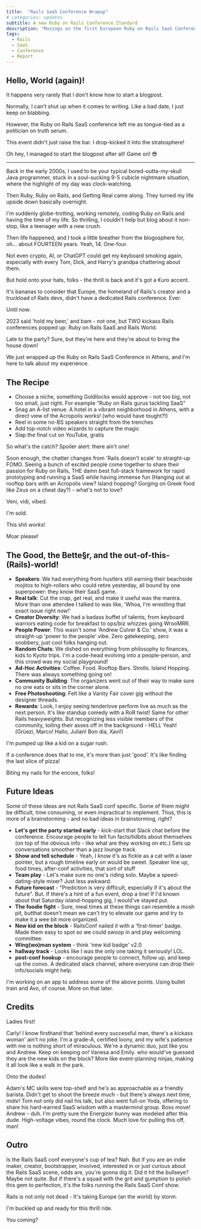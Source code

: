 ```yaml
---
title:  "Rails SaaS Conference Wrapup"
# categories: updates
subtitle: A new Ruby on Rails Conference Σtandard
description: "Musings on the first European Ruby on Rails SaaS Conference"
tags:
  - Rails
  - SaaS
  - Conference
  - Report
---
```


## Hello, World (again)!

It happens very rarely that I don't know how to start a blogpost.

Normally, I can't shut up when it comes to writing. Like a bad date, I just keep on blabbing.

However, the Ruby on Rails SaaS conference left me as tongue-tied as a politician on truth serum.

This event didn't just raise the bar. I drop-kicked it into the stratosphere!

Oh hey, I managed to start the blogpost after all! Game on! 😎

---

Back in the early 2000s, I used to be your typical bored-outta-my-skull Java programmer, stuck in a soul-sucking 9-5 cubicle nightmare situation, where the highlight of my day was clock-watching.

Then Ruby, Ruby on Rails, and Getting Real came along. They turned my life upside down basically overnight.

I'm suddenly globe-trotting, working remotely, coding Ruby on Rails and having the time of my life. So thrilling, I couldn't help but blog about it non-stop, like a teenager with a new crush.

Then life happened, and I took a little breather from the blogosphere for, oh... about FOURTEEN years. Yeah, 14. One-four.

Not even crypto, AI, or ChatGPT could get my keyboard smoking again, especially with every Tom, Dick, and Harry's grandpa chattering about them.

But hold onto your hats, folks - the thrill is back and it's got a €uro accent.

It's bananas to consider that Europe, the homeland of Rails's creator and a truckload of Rails devs, didn't have a dedicated Rails conference. Ever.

Until now.

2023 said 'hold my beer,' and bam - not one, but TWO kickass Rails conferences popped up: Ruby on Rails SaaS and Rails World.

Late to the party? Sure, but they're here and they're about to bring the house down!

We just wrapped up the Ruby on Rails SaaS Conference in Athens, and I'm here to talk about my experience.
## The Recipe

* Choose a niche, something Goldilocks would approve - not too big, not too small, just right. For example "Ruby on Rails gurus tackling SaaS"
* Snag an A-list venue. A hotel in a vibrant neighborhood in Athens, with a direct view of the Acropolis works! (who would have tought?!)
* Reel in some no-BS speakers straight from the trenches
* Add top-notch video wizards to capture the magic
* Slap the final cut on YouTube, gratis

So what's the catch? Spoiler alert: there ain't one!

Soon enough, the chatter changes from 'Rails doesn't scale' to straight-up FOMO.
Seeing a bunch of excited people come together to share their passion for Ruby on Rails, THE damn best full-stack framework for rapid prototyping and running a SaaS while having immense fun (Hanging out at rooftop bars with an Acropolis view? Island hopping? Gorging on Greek food like Zeus on a cheat day?) - what's not to love?

Veni, vidi, vibed.

I'm sold.

This shit _works_!

Moar please!
## The Good, the Bette§r, and the out-of-this-(Rails)-world!

* **Speakers**: We had everything from hustlers still earning their beachside mojitos to high-rollers who could retire yesterday, all bound by one superpower: they know their SaaS game.
* **Real talk**: Cut the crap, get real, and make it useful was the mantra. More than one attendee I talked to was like, 'Whoa, I'm wrestling that exact issue right now!'
* **Creator Diversity**: We had a badass buffet of talents, from keyboard warriors eating code for breakfast to ops/biz whizzes going WrooMRR.
* **People Power**: This wasn't some 'Andrew Culver & Co.' show, it was a straight-up 'power to the people' vibe. Zero gatekeeping, zero snobbery, just cool folks hanging out.
* **Random Chats**: We dished on everything from philosophy to finances, kids to Kyoto trips. I'm a code-head evolving into a people-person, and this crowd was my social playground!
* **Ad-Hoc Activities**: Coffee. Food. Rooftop Bars. Strolls. Island Hopping. There was always something going on!
* **Community Building**: The organizers went out of their way to make sure no one eats or sits in the corner alone.
* **Free Photoshooting**: Felt like a Vanity Fair cover gig without the designer threads.
* **Rewards**: Look, I enjoy seeing tenderlove perform live as much as the next person. It's like standup comedy with a RoR twist! Same for other Rails heavyweights. But recognizing less visible members of the community, toiling their asses off in the background - HELL Yeah! (Grüezi, Marco! Hallo, Julian! Bon dia, Xavi!)

I'm pumped up like a kid on a sugar rush.

If a conference does that to me, it's more than just 'good'. It's like finding the last slice of pizza!

Biting my nails for the encore, folks!

## Future Ideas

Some of these ideas are not Rails SaaS conf specific.
Some of them might be difficult, time consuming, or even impractical to implement.
Thus, this is more of a brainstorming - and no bad ideas in brainstorming, right?

* **Let's get the party started early** - kick-start that Slack chat before the conference. Encourage people to tell fun facts/tidbits about themselves (on top of the obvious info - like what are they working on etc.) Sets up conversations smoother than a jazz lounge track.
* **Show and tell schedule** - Yeah, I know it's as fickle as a cat with a laser pointer, but a rough timeline early on would be sweet. Speaker line up, food times, after-conf activities, that sort of stuff
* **Team play** - Let's make sure no one's riding solo. Maybe a speed-dating-style mixer? Just less awkward.
* **Future forecast** - "Prediction is very difficult, especially if it's about the future". But. If there's a hint of a fun event, drop a line! If I'd known about that Saturday island-hopping gig, I would've stayed put.
* **The foodie fight** - Sure, meal times at these things can resemble a mosh pit, butthat doesn't mean we can't try to elevate our game and try to make it a wee bit more organized.
* **New kid on the block** - RailsConf nailed it with a 'first-timer' badge. Made them easy to spot so we could swoop in and play welcoming committee.
* **Wing(wo)man system** - think 'new kid badge' v2.0
* **hallway track** - Looks like I was the only one taking it seriously! LOL.
* **post-conf hookup** - encourage people to connect, follow up, and keep up the convo. A dedicated slack channel, where everyone can drop their info/socials might help.

I'm working on an app to address some of the above points. Using bullet train and Avo, of course. More on that later.

## Credits

Ladies first!

Carly! I know firsthand that 'behind every successful man, there's a kickass woman' ain't no joke. I'm a grade-A, certified loony, and my wife's patience with me is nothing short of miraculous. We're a dynamic duo, just like you and Andrew. Keep on keeping on!
Vanesa and Emily. who would've guessed they are the new kids on the block? More like event-planning ninjas, making it all look like a walk in the park.

Onto the dudes!

Adam's MC skills were top-shelf and he's as approachable as a friendly barista. Didn't get to shoot the breeze much - but there's always next time, <switch on OZ accent> _mate_!
Tom not only did nail his talk, but also went full-on Yoda, offering to share his hard-earned SaaS wisdom with a mastermind group. Boss move!
Andrew - duh. I'm pretty sure the Energizer bunny was modeled after this dude. High-voltage vibes, round the clock. Much love for pulling this off, man!

## Outro

Is the Rails SaaS conf everyone's cup of tea? Nah. But if you are an indie maker, creator, bootstrapper, involved, interested in or just curious about the Rails SaaS scene, odds are, you're gonna dig it.
Did it hit the bullseye? Maybe not quite. But if there's a squad with the grit and gumption to polish this gem to perfection, it's the folks running the Rails SaaS Conf show.

Rails is not only not dead - It's taking Europe (an the world) by storm.

I'm buckled up and ready for this thrill ride.

You coming?
